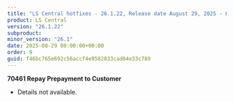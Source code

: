 ```yaml
---
title: "LS Central hotfixes - 26.1.22, Release date August 29, 2025 - Hotfixes"
product: LS Central
version: "26.1.22"
subproduct: 
minor_version: "26.1"
date: 2025-08-29 00:00:00+00:00
order: 9
guid: f46bc765e692c56accf4e9582833cad64e33c789
---
```


<strong>70461 Repay Prepayment to Customer</strong>
<ul><li>Details not available.</li></ul>
